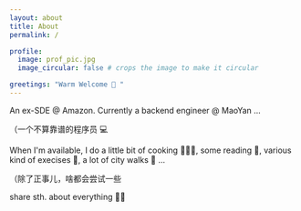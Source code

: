```yaml
---
layout: about
title: About
permalink: /

profile:
  image: prof_pic.jpg
  image_circular: false # crops the image to make it circular

greetings: "Warm Welcome 🎉 "
---
```


An ex-SDE @ Amazon. Currently a backend engineer @ MaoYan ... 

（一个不算靠谱的程序员 💻

When I'm available, I do a little bit of cooking 👩🏼‍🍳, some reading 📖, various kind of execises 🏃, a lot of city walks 🚶 ...

（除了正事儿，啥都会尝试一些

share sth. about everything ✍🏻
